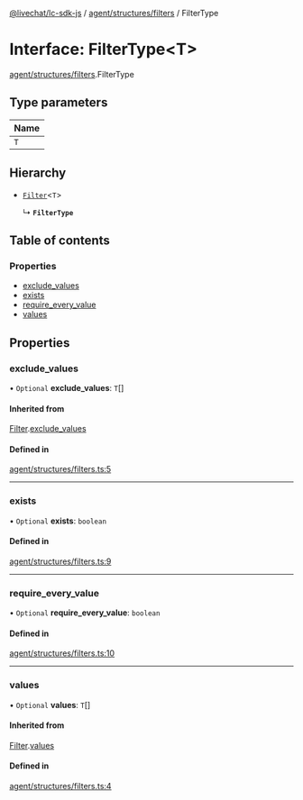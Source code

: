 [@livechat/lc-sdk-js](../README.md) / [agent/structures/filters](../modules/agent_structures_filters.md) / FilterType

# Interface: FilterType<T\>

[agent/structures/filters](../modules/agent_structures_filters.md).FilterType

## Type parameters

| Name |
| :------ |
| `T` |

## Hierarchy

- [`Filter`](agent_structures_filters.Filter.md)<`T`\>

  ↳ **`FilterType`**

## Table of contents

### Properties

- [exclude\_values](agent_structures_filters.FilterType.md#exclude_values)
- [exists](agent_structures_filters.FilterType.md#exists)
- [require\_every\_value](agent_structures_filters.FilterType.md#require_every_value)
- [values](agent_structures_filters.FilterType.md#values)

## Properties

### exclude\_values

• `Optional` **exclude\_values**: `T`[]

#### Inherited from

[Filter](agent_structures_filters.Filter.md).[exclude_values](agent_structures_filters.Filter.md#exclude_values)

#### Defined in

[agent/structures/filters.ts:5](https://github.com/livechat/lc-sdk-js/blob/8462be9/src/agent/structures/filters.ts#L5)

___

### exists

• `Optional` **exists**: `boolean`

#### Defined in

[agent/structures/filters.ts:9](https://github.com/livechat/lc-sdk-js/blob/8462be9/src/agent/structures/filters.ts#L9)

___

### require\_every\_value

• `Optional` **require\_every\_value**: `boolean`

#### Defined in

[agent/structures/filters.ts:10](https://github.com/livechat/lc-sdk-js/blob/8462be9/src/agent/structures/filters.ts#L10)

___

### values

• `Optional` **values**: `T`[]

#### Inherited from

[Filter](agent_structures_filters.Filter.md).[values](agent_structures_filters.Filter.md#values)

#### Defined in

[agent/structures/filters.ts:4](https://github.com/livechat/lc-sdk-js/blob/8462be9/src/agent/structures/filters.ts#L4)

